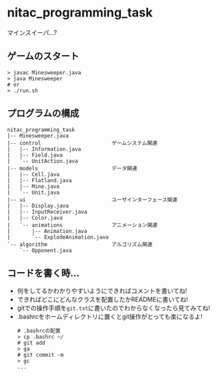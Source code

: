 # nitac_programming_task
マインスイーパ...?

## ゲームのスタート
```shell
> javac Minesweeper.java
> java Minesweeper
# or
> ./run.sh
```

## プログラムの構成
```
nitac_programming_task
|-- Minesweeper.java
|-- control                       ゲームシステム関連
|   |-- Information.java
|   |-- Field.java
|   `-- UnitAction.java
|-- models                        データ関連
|   |-- Cell.java
|   |-- Flatland.java
|   |-- Mine.java
|   `-- Unit.java
|-- ui                            ユーザインターフェース関連
|   |-- Display.java
|   |-- InputReceiver.java
|   |-- Color.java
|   `-- animations                アニメーション関連
|       |-- Animation.java
|       `-- ExplodeAnimation.java
`-- algorithm                     アルゴリズム関連
    `-- Opponent.java
```

## コードを書く時...
- 何をしてるかわかりやすいようにできればコメントを書いてね!
- できればどこにどんなクラスを配置したかREADMEに書いてね!
- gitでの操作手順を`git.txt`に書いたのでわからなくなったら見てみてね!
- .bashrcをホームディレクトリに置くとgit操作がとっても楽になるよ!
  ```shell
  # .bashrcの配置
  > cp .bashrc ~/
  # git add
  > ga
  # git commit -m
  > gc
  ...
  ```
